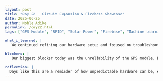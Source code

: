 ```yaml
---
layout: post
title: "Day 22 – Circuit Expansion & Firebase Showcase"
date: 2025-06-25
author: Noble Adike
permalink: /day22.html
tags: ["GPS Module", "RFID", "Solar Power", "Firebase", "Machine Learning", "Neural Networks"]

what_i_learned: |
   We continued refining our hardware setup and focused on troubleshooting the NEO-6M GPS module. Although we briefly saw power run through it, the signal dropped, and we couldn’t regain functionality even after reconnecting. After repeated trials, we made the decision to pause GPS debugging and shift focus toward connecting the RFID reader and solar components to our ESP32 setup. During a peer session, we demonstrated our Firebase integration from the previous day, which impressed the other group and sparked a helpful discussion led by our faculty mentor on further Firebase functionalities. We explored new ways Firebase can be used, not just for logging sensor data, but also for real-time alerts, user authentication, and dynamic dashboards. Mr. Joseph, a guest introduced by our graduate mentor, gave us an insightful walkthrough of advanced machine learning topics like regression models, neural networks, and gradient descent, reinforcing the theoretical backbone of our project.

blockers: |
   Our biggest blocker today was the unreliability of the GPS module. Despite wiring it correctly and providing stable power, it stopped transmitting data after briefly working. With time constraints and little progress, we had to temporarily set it aside and move on to other circuit components to stay on track.

reflection: |
  Days like this are a reminder of how unpredictable hardware can be, even when you follow every instruction to the letter. It was frustrating to watch the GPS module blink to life for a few seconds and then fail without clear cause. Still, pivoting to the RFID and solar components will give us some breathing room, and our Firebase demo showed how far we’ve come in integrating software. Mr. Joseph’s machine learning session helped ground some of the more abstract concepts we’ve encountered in our code so far. We may not have solved the GPS issue today, but we made sure our momentum didn't stop with it.
---
```

